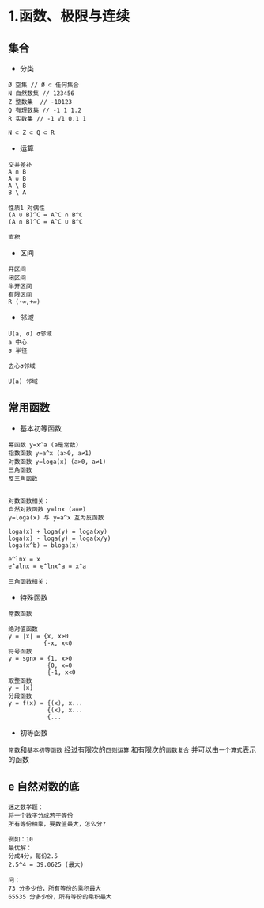 # 1.函数、极限与连续

## 集合

- 分类

```
Ø 空集 // Ø ⊂ 任何集合
N 自然数集 // 123456
Z 整数集  // -10123
Q 有理数集 // -1 1 1.2
R 实数集 // -1 √1 0.1 1

N ⊂ Z ⊂ Q ⊂ R 
```
- 运算

```
交并差补
A ∩ B
A ∪ B
A \ B
B \ A

性质1 对偶性
(A ∪ B)^C = A^C ∩ B^C
(A ∩ B)^C = A^C ∪ B^C

直积
```

- 区间

```
开区间
闭区间
半开区间
有限区间
R (-∞,+∞)
```

- 邻域

```
U(a, σ) σ邻域
a 中心
σ 半径

去心σ邻域

U(a) 邻域
```

## 常用函数

- 基本初等函数

```
幂函数 y=x^a (a是常数)
指数函数 y=a^x (a>0, a≠1)
对数函数 y=loga(x) (a>0, a≠1)
三角函数
反三角函数


对数函数相关：
自然对数函数 y=lnx (a=e)
y=loga(x) 与 y=a^x 互为反函数

loga(x) + loga(y) = loga(xy)
loga(x) - loga(y) = loga(x/y)
loga(x^b) = bloga(x)

e^lnx = x
e^alnx = e^lnx^a = x^a

三角函数相关：

```

- 特殊函数

```
常数函数

绝对值函数
y = |x| = {x, x≥0
          {-x, x<0
符号函数
y = sgnx = {1, x>0
           {0, x=0
           {-1, x<0
取整函数
y = [x]
分段函数
y = f(x) = {(x), x...
           {(x), x...
           {...
```

- 初等函数

`常数`和`基本初等函数`
经过有限次的`四则运算`
和有限次的`函数复合`
并可以由`一个算式`表示的函数



## e 自然对数的底

```
迷之数学题：
将一个数字分成若干等份
所有等份相乘，要数值最大，怎么分?

例如：10
最优解：
分成4分，每份2.5
2.5^4 = 39.0625 (最大)

问：
73 分多少份，所有等份的乘积最大
65535 分多少份，所有等份的乘积最大
```